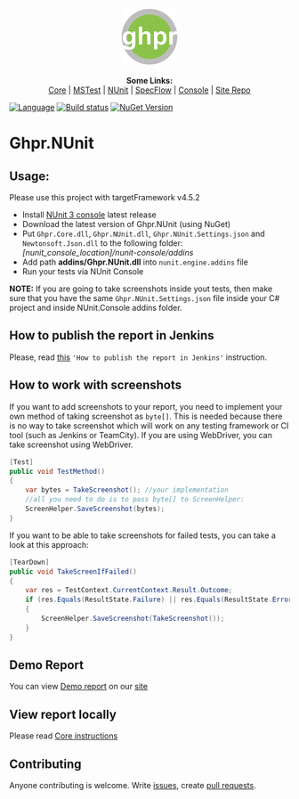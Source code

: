 <p align="center">
  <a href="https://ghpreporter.github.io/"><img src="https://github.com/GHPReporter/GHPReporter.github.io/blob/master/img/logo-small.png?raw=true" alt="Project icon"></a>
  <br><br>
  <b>Some Links:</b><br>
  <a href="https://github.com/GHPReporter/Ghpr.Core">Core</a> |
  <a href="https://github.com/GHPReporter/Ghpr.MSTest">MSTest</a> |
  <a href="https://github.com/GHPReporter/Ghpr.NUnit">NUnit</a> |
  <a href="https://github.com/GHPReporter/Ghpr.SpecFlow">SpecFlow</a> |
  <a href="https://github.com/GHPReporter/Ghpr.Console">Console</a> |
  <a href="https://github.com/GHPReporter/GHPReporter.github.io/">Site Repo</a>
</p>

[![Language](http://gh-toprated.info/Badges/LanguageBadge?user=GHPReporter&repo=Ghpr.NUnit&theme=light&fontWeight=bold)](https://github.com/GHPReporter/Ghpr.NUnit)
[![Build status](https://ci.appveyor.com/api/projects/status/edl1eag5luk5v4xs?svg=true)](https://ci.appveyor.com/project/elv1s42/ghpr-nunit)
[![NuGet Version](https://img.shields.io/nuget/v/Ghpr.NUnit.svg)](https://www.nuget.org/packages/Ghpr.NUnit)

# Ghpr.NUnit

## Usage:
Please use this project with targetFramework v4.5.2

 - Install [NUnit 3 console](https://github.com/nunit/nunit-console/releases) latest release
 - Download the latest version of Ghpr.NUnit (using NuGet)
 - Put `Ghpr.Core.dll`, `Ghpr.NUnit.dll`, `Ghpr.NUnit.Settings.json` and `Newtonsoft.Json.dll` to the following folder: 
*[nunit_console_location]/nunit-console/addins*
 - Add path **addins/Ghpr.NUnit.dll** into `nunit.engine.addins` file
 - Run your tests via NUnit Console
 
 **NOTE:** If you are going to take screenshots inside yout tests, then make sure that you have the same `Ghpr.NUnit.Settings.json` file inside your C# project and inside NUnit.Console addins folder.

## How to publish the report in Jenkins

Please, read [this](https://github.com/GHPReporter/Ghpr.Core#how-to-publish-the-report-in-jenkins) `'How to publish the report in Jenkins'` instruction.

## How to work with screenshots

If you want to add screenshots to your report, you need to implement your own method of taking screenshot as `byte[]`. This is needed because there is no way to take screenshot which will work on any testing framework or CI tool (such as Jenkins or TeamCity). If you are using WebDriver, you can take screenshot using WebDriver.

```csharp
[Test]
public void TestMethod()
{
    var bytes = TakeScreenshot(); //your implementation
    //all you need to do is to pass byte[] to ScreenHelper:
    ScreenHelper.SaveScreenshot(bytes);
}
```
If you want to be able to take screenshots for failed tests, you can take a look at this approach:

```csharp
[TearDown]
public void TakeScreenIfFailed()
{
    var res = TestContext.CurrentContext.Result.Outcome;
    if (res.Equals(ResultState.Failure) || res.Equals(ResultState.Error))
    {
        ScreenHelper.SaveScreenshot(TakeScreenshot());
    }
}
```

## Demo Report

You can view [Demo report](http://ghpreporter.github.io/report/) on our [site](http://ghpreporter.github.io/)

## View report locally

Please read [Core instructions](https://github.com/GHPReporter/Ghpr.Core#view-report-locally)

## Contributing

Anyone contributing is welcome. Write [issues](https://github.com/GHPReporter/Ghpr.NUnit/issues), create [pull requests](https://github.com/GHPReporter/Ghpr.NUnit/pulls).
